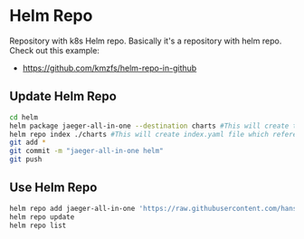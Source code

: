 # Helm Repo
Repository with k8s Helm repo.
Basically it's a repository with helm repo.
Check out this example:
- https://github.com/kmzfs/helm-repo-in-github

## Update Helm Repo
```bash
cd helm
helm package jaeger-all-in-one --destination charts #This will create tgz file with chart in charts directory
helm repo index ./charts #This will create index.yaml file which references jaeger-all-in-one.yaml
git add *
git commit -m "jaeger-all-in-one helm"
git push
```

## Use Helm Repo
```bash
helm repo add jaeger-all-in-one 'https://raw.githubusercontent.com/hansehe/jaeger-all-in-one/master/helm/charts'
helm repo update
helm repo list
```
